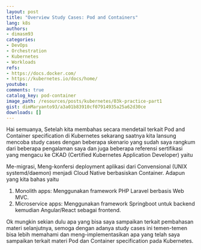 ```yaml
---
layout: post
title: "Overview Study Cases: Pod and Containers"
lang: k8s
authors:
- dimasm93
categories:
- DevOps
- Orchestration
- Kubernetes
- Workloads
refs: 
- https://docs.docker.com/
- https://kubernetes.io/docs/home/
youtube: 
comments: true
catalog_key: pod-container
image_path: /resources/posts/kubernetes/03k-practice-part1
gist: dimMaryanto93/a3a01b83910cf07914935a25a62d30ce
downloads: []
---
```


Hai semuanya, Setelah kita membahas secara mendetail terkait Pod and Container specification di Kubernetes sekarang saatnya kita lansung mencoba study cases dengan beberapa skenario yang sudah saya rangkum dari beberapa pengalaman saya dan juga beberapa referensi sertifikasi yang mengacu ke CKAD (Certified Kubernetes Application Developer) yaitu

<!--more-->

Me-migrasi, Meng-konfersi deployment aplikasi dari Convensional (UNIX systemd/daemon) menjadi Cloud Native berbasiskan Container. Adapun yang kita bahas yaitu

1. Monolith apps: Menggunakan framework PHP Laravel berbasis Web MVC.
2. Microservice apps: Menggunakan framework Springboot untuk backend kemudian Angular/React sebagai frontend.

Ok mungkin sekian dulu apa yang bisa saya sampaikan terkait pembahasan materi selanjutnya, semoga dengan adanya study cases ini temen-temen bisa lebih memahami dan meng-implementasikan apa yang telah saya sampaikan terkait materi Pod dan Container specification pada Kubernetes.